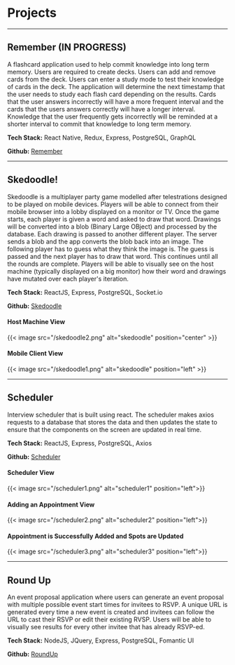 # Projects

<hr />


## Remember (IN PROGRESS)

A flashcard application used to help commit knowledge into long term memory. Users are required to create decks. Users can add and remove cards from the deck. Users can enter a study mode to test their knowledge of cards in the deck. The application will determine the next timestamp that the user needs to study each flash card depending on the results. Cards that the user answers incorrectly will have a more frequent interval and the cards that the users answers correctly will have a longer interval. Knowledge that the user frequently gets incorrectly will be reminded at a shorter interval to commit that knowledge to long term memory.

**Tech Stack:** React Native, Redux, Express, PostgreSQL, GraphQL

**Github:** [Remember]

<hr />

## Skedoodle!
Skedoodle is a multiplayer party game modelled after telestrations designed to be played on mobile devices. Players will be able to connect from their mobile browser into a lobby displayed on a monitor or TV. Once the game starts, each player is given a word and asked to draw that word. Drawings will be converted into a blob (Binary Large OBject) and processed by the database. Each drawing is passed to another different player. The server sends a blob and the app converts the blob back into an image. The following player has to guess what they think the image is. The guess is passed and the next player has to draw that word. This continues until all the rounds are complete. Players will be able to visually see on the host machine (typically displayed on a big monitor) how their word and drawings have mutated over each player's iteration.

**Tech Stack:** ReactJS, Express, PostgreSQL, Socket.io

**Github:** [Skedoodle]


#### Host Machine View
{{< image src="/skedoodle2.png" alt="skedoodle" position="center" >}}

#### Mobile Client View
{{< image src="/skedoodle1.png" alt="skedoodle" position="left" >}}

<hr />

## Scheduler
Interview scheduler that is built using react. The scheduler makes axios requests to a database that stores the data and then updates the state to ensure that the components on the screen are updated in real time.

**Tech Stack:** ReactJS, Express, PostgreSQL, Axios

**Github:** [Scheduler]

#### Scheduler View
{{< image src="/scheduler1.png" alt="scheduler1" position="left">}}
#### Adding an Appointment View
{{< image src="/scheduler2.png" alt="scheduler2" position="left">}}
#### Appointment is Successfully Added and Spots are Updated
{{< image src="/scheduler3.png" alt="scheduler3" position="left">}}

<hr />

## Round Up
An event proposal application where users can generate an event proposal with multiple possible event start times for invitees to RSVP. A unique URL is generated every time a new event is created and invitees can follow the URL to cast their RSVP or edit their existing RVSP. Users will be able to visually see results for every other invitee that has already RSVP-ed.

**Tech Stack:** NodeJS, JQuery, Express, PostgreSQL, Fomantic UI

**Github:** [RoundUp]

[Remember]:https://github.com/etseng02/remember
[Skedoodle]:https://github.com/etseng02/illustrations
[Scheduler]:https://github.com/etseng02/scheduler
[RoundUp]:https://github.com/etseng02/project-roundup
